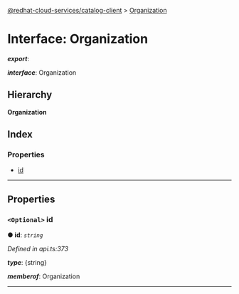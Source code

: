 [@redhat-cloud-services/catalog-client](../README.md) > [Organization](../interfaces/organization.md)

# Interface: Organization

*__export__*: 

*__interface__*: Organization

## Hierarchy

**Organization**

## Index

### Properties

* [id](organization.md#id)

---

## Properties

<a id="id"></a>

### `<Optional>` id

**● id**: *`string`*

*Defined in api.ts:373*

*__type__*: {string}

*__memberof__*: Organization

___

